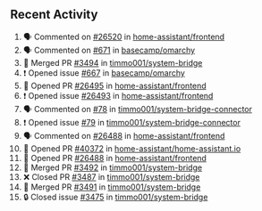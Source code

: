 ## Recent Activity

<!--START_SECTION:activity-->
1. 🗣 Commented on [#26520](https://github.com/home-assistant/frontend/issues/26520) in [home-assistant/frontend](https://github.com/home-assistant/frontend)
2. 🗣 Commented on [#671](https://github.com/basecamp/omarchy/issues/671) in [basecamp/omarchy](https://github.com/basecamp/omarchy)
3. 🎉 Merged PR [#3494](https://github.com/timmo001/system-bridge/pull/3494) in [timmo001/system-bridge](https://github.com/timmo001/system-bridge)
4. ❗ Opened issue [#667](https://github.com/basecamp/omarchy/issues/667) in [basecamp/omarchy](https://github.com/basecamp/omarchy)
5. 💪 Opened PR [#26495](https://github.com/home-assistant/frontend/pull/26495) in [home-assistant/frontend](https://github.com/home-assistant/frontend)
6. ❗ Opened issue [#26493](https://github.com/home-assistant/frontend/issues/26493) in [home-assistant/frontend](https://github.com/home-assistant/frontend)
7. 🗣 Commented on [#78](https://github.com/timmo001/system-bridge-connector/issues/78) in [timmo001/system-bridge-connector](https://github.com/timmo001/system-bridge-connector)
8. ❗ Opened issue [#79](https://github.com/timmo001/system-bridge-connector/issues/79) in [timmo001/system-bridge-connector](https://github.com/timmo001/system-bridge-connector)
9. 🗣 Commented on [#26488](https://github.com/home-assistant/frontend/issues/26488) in [home-assistant/frontend](https://github.com/home-assistant/frontend)
10. 💪 Opened PR [#40372](https://github.com/home-assistant/home-assistant.io/pull/40372) in [home-assistant/home-assistant.io](https://github.com/home-assistant/home-assistant.io)
11. 💪 Opened PR [#26488](https://github.com/home-assistant/frontend/pull/26488) in [home-assistant/frontend](https://github.com/home-assistant/frontend)
12. 🎉 Merged PR [#3492](https://github.com/timmo001/system-bridge/pull/3492) in [timmo001/system-bridge](https://github.com/timmo001/system-bridge)
13. ❌ Closed PR [#3487](https://github.com/timmo001/system-bridge/pull/3487) in [timmo001/system-bridge](https://github.com/timmo001/system-bridge)
14. 🎉 Merged PR [#3491](https://github.com/timmo001/system-bridge/pull/3491) in [timmo001/system-bridge](https://github.com/timmo001/system-bridge)
15. 🔒 Closed issue [#3475](https://github.com/timmo001/system-bridge/issues/3475) in [timmo001/system-bridge](https://github.com/timmo001/system-bridge)
<!--END_SECTION:activity-->
